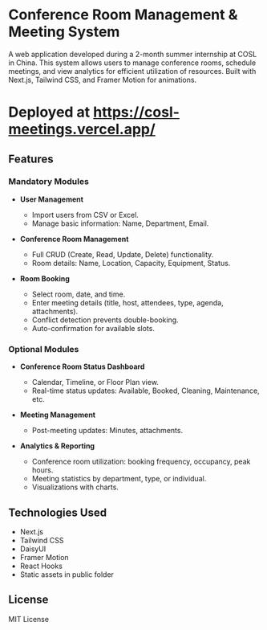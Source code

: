 # Conference Room Management & Meeting System

A web application developed during a 2-month summer internship at COSL in China. This system allows users to manage conference rooms, schedule meetings, and view analytics for efficient utilization of resources. Built with Next.js, Tailwind CSS, and Framer Motion for animations.

# Deployed at https://cosl-meetings.vercel.app/

## Features

### Mandatory Modules
- **User Management**
  - Import users from CSV or Excel.
  - Manage basic information: Name, Department, Email.

- **Conference Room Management**
  - Full CRUD (Create, Read, Update, Delete) functionality.
  - Room details: Name, Location, Capacity, Equipment, Status.

- **Room Booking**
  - Select room, date, and time.
  - Enter meeting details (title, host, attendees, type, agenda, attachments).
  - Conflict detection prevents double-booking.
  - Auto-confirmation for available slots.

### Optional Modules
- **Conference Room Status Dashboard**
  - Calendar, Timeline, or Floor Plan view.
  - Real-time status updates: Available, Booked, Cleaning, Maintenance, etc.

- **Meeting Management**
  - Post-meeting updates: Minutes, attachments.

- **Analytics & Reporting**
  - Conference room utilization: booking frequency, occupancy, peak hours.
  - Meeting statistics by department, type, or individual.
  - Visualizations with charts.

## Technologies Used
- Next.js
- Tailwind CSS
- DaisyUI
- Framer Motion
- React Hooks
- Static assets in public folder

## License

MIT License
